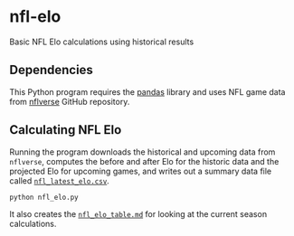 # nfl-elo

Basic NFL Elo calculations using historical results

## Dependencies

This Python program requires the [pandas](https://pandas.pydata.org/)
library and uses NFL game data from
[nflverse](https://github.com/nflverse/nflverse/) GitHub repository.

## Calculating NFL Elo

Running the program downloads the historical and upcoming data from
`nflverse`, computes the before and after Elo for the historic data
and the projected Elo for upcoming games, and writes out a summary
data file called [`nfl_latest_elo.csv`](nfl_latest_elo.csv).

```
python nfl_elo.py
```

It also creates the [`nfl_elo_table.md`](nfl_elo_table.md) for looking
at the current season calculations.


